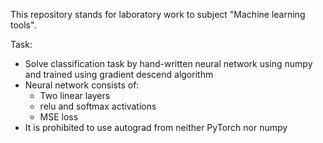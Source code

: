 This repository stands for laboratory work to subject "Machine learning tools".

Task:

- Solve classification task by hand-written neural network using numpy and trained using gradient descend algorithm
- Neural network consists of:
  - Two linear layers
  - relu and softmax activations
  - MSE loss
- It is prohibited to use autograd from neither PyTorch nor numpy
